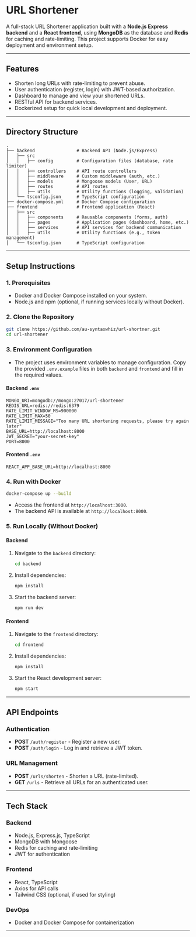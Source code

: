 
# URL Shortener

A full-stack URL Shortener application built with a **Node.js Express backend** and a **React frontend**, using **MongoDB** as the database and **Redis** for caching and rate-limiting. This project supports Docker for easy deployment and environment setup.

---

## **Features**
- Shorten long URLs with rate-limiting to prevent abuse.
- User authentication (register, login) with JWT-based authorization.
- Dashboard to manage and view your shortened URLs.
- RESTful API for backend services.
- Dockerized setup for quick local development and deployment.

---

## **Directory Structure**
```
.
├── backend                # Backend API (Node.js/Express)
│   ├── src
│   │   ├── config         # Configuration files (database, rate limiter)
│   │   ├── controllers    # API route controllers
│   │   ├── middleware     # Custom middleware (auth, etc.)
│   │   ├── models         # Mongoose models (User, URL)
│   │   ├── routes         # API routes
│   │   ├── utils          # Utility functions (logging, validation)
│   └── tsconfig.json      # TypeScript configuration
├── docker-compose.yml     # Docker Compose configuration
├── frontend               # Frontend application (React)
│   ├── src
│   │   ├── components     # Reusable components (forms, auth)
│   │   ├── pages          # Application pages (dashboard, home, etc.)
│   │   ├── services       # API services for backend communication
│   │   ├── utils          # Utility functions (e.g., token management)
│   └── tsconfig.json      # TypeScript configuration
```

---

## **Setup Instructions**

### **1. Prerequisites**
- Docker and Docker Compose installed on your system.
- Node.js and npm (optional, if running services locally without Docker).

### **2. Clone the Repository**
```bash
git clone https://github.com/au-syntaxwhiz/url-shortner.git
cd url-shortener
```

### **3. Environment Configuration**
- The project uses environment variables to manage configuration. Copy the provided `.env.example` files in both `backend` and `frontend` and fill in the required values.

#### Backend `.env`
```env
MONGO_URI=mongodb://mongo:27017/url-shortener
REDIS_URL=redis://redis:6379
RATE_LIMIT_WINDOW_MS=900000
RATE_LIMIT_MAX=50
RATE_LIMIT_MESSAGE="Too many URL shortening requests, please try again later"
BASE_URL=http://localhost:8000
JWT_SECRET="your-secret-key"
PORT=8000
```

#### Frontend `.env`
```env
REACT_APP_BASE_URL=http://localhost:8000
```

### **4. Run with Docker**
```bash
docker-compose up --build
```

- Access the frontend at `http://localhost:3000`.
- The backend API is available at `http://localhost:8000`.

### **5. Run Locally (Without Docker)**

#### Backend
1. Navigate to the `backend` directory:
   ```bash
   cd backend
   ```
2. Install dependencies:
   ```bash
   npm install
   ```
3. Start the backend server:
   ```bash
   npm run dev
   ```

#### Frontend
1. Navigate to the `frontend` directory:
   ```bash
   cd frontend
   ```
2. Install dependencies:
   ```bash
   npm install
   ```
3. Start the React development server:
   ```bash
   npm start
   ```

---

## **API Endpoints**

### **Authentication**
- **POST** `/auth/register` - Register a new user.
- **POST** `/auth/login` - Log in and retrieve a JWT token.

### **URL Management**
- **POST** `/urls/shorten` - Shorten a URL (rate-limited).
- **GET** `/urls` - Retrieve all URLs for an authenticated user.

---

## **Tech Stack**
### Backend
- Node.js, Express.js, TypeScript
- MongoDB with Mongoose
- Redis for caching and rate-limiting
- JWT for authentication

### Frontend
- React, TypeScript
- Axios for API calls
- Tailwind CSS (optional, if used for styling)

### DevOps
- Docker and Docker Compose for containerization

---
